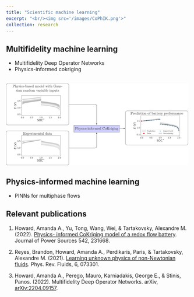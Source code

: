 ```yaml
---
title: "Scientific machine learning"
excerpt: "<br/><img src='/images/CoPhIK.png'>"
collection: research
---
```


Multifidelity machine learning
---
* Multifidelity Deep Operator Networks
* Physics-informed cokriging

<br/><img src='/images/CoPhIK.png'>

Physics-informed machine learning
---
* PINNs for multiphase flows


Relevant publications
---

1. Howard, Amanda A., Yu, Tong, Wang, Wei, & Tartakovsky, Alexandre M. (2022). [Physics- informed CoKriging model of a redox flow battery](https://www.sciencedirect.com/science/article/abs/pii/S0378775322006656). Journal of Power Sources 542, 231668.
1. Reyes, Brandon, Howard, Amanda A., Perdikaris, Paris, & Tartakovsky, Alexandre M. (2021). [Learning unknown physics of non-Newtonian fluids](https://journals.aps.org/prfluids/abstract/10.1103/PhysRevFluids.6.073301). Phys. Rev. Fluids, 6, 073301.

1. Howard, Amanda A., Perego, Mauro, Karniadakis, George E., & Stinis, Panos. (2022). Multifidelity Deep Operator Networks. arXiv, [arXiv:2204.09157](https://arxiv.org/abs/2204.09157).
